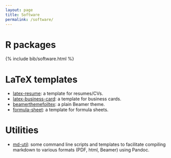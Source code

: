 ```yaml
---
layout: page
title: Software
permalink: /software/
---
```


# R packages
{% include bib/software.html %}

# LaTeX templates
- [latex-resume](latex-resume): a template for resumes/CVs.
- [latex-business-card](latex-business-card): a template for business cards.
- [beamerthemefoiltex](https://github.com/andrewraim/beamerthemefoiltex): a
  plain Beamer theme.
- [formula-sheet](formula-sheet): a template for formula sheets.

# Utilities
- [md-util](https://github.com/andrewraim/md-util): some command line scripts
  and templates to facilitate compiling markdown to various formats (PDF, html,
  Beamer) using Pandoc.

